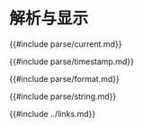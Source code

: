 # 解析与显示

<!--
> [datetime/parse.md](https://github.com/rust-lang-nursery/rust-cookbook/blob/master/src/datetime/parse.md)
> <br />
> commit 97dabe59ae705bf6a2aaebbcd1d189ec2a83f98b - 2018.07.11
-->

{{#include parse/current.md}}

{{#include parse/timestamp.md}}

{{#include parse/format.md}}

{{#include parse/string.md}}

{{#include ../links.md}}
